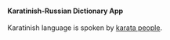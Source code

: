 #### Karatinish-Russian Dictionary App

Karatinish language is spoken by [karata people]([https://www.google.com](https://en.wikipedia.org/wiki/Karata_people)).
